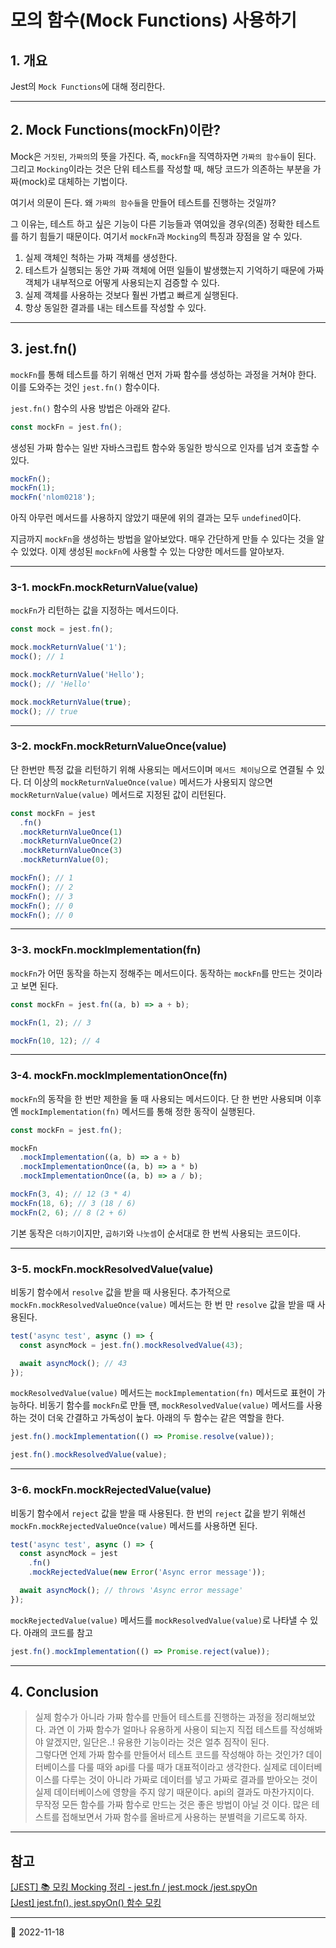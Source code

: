 # 모의 함수(Mock Functions) 사용하기

## 1. 개요

Jest의 `Mock Functions`에 대해 정리한다.

---

## 2. Mock Functions(mockFn)이란?

Mock은 `거짓된`, `가짜의`의 뜻을 가진다. 즉, `mockFn`을 직역하자면 `가짜의 함수들`이 된다. 그리고 `Mocking`이라는 것은 단위 테스트를 작성할 때, 해당 코드가 의존하는 부분을 가짜(mock)로 대체하는 기법이다.

여기서 의문이 든다. 왜 `가짜의 함수들`을 만들어 테스트를 진행하는 것일까?

그 이유는, 테스트 하고 싶은 기능이 다른 기능들과 엮여있을 경우(의존) 정확한 테스트를 하기 힘들기 때문이다. 여기서 `mockFn`과 `Mocking`의 특징과 장점을 알 수 있다.

1. 실제 객체인 척하는 가짜 객체를 생성한다.
2. 테스트가 실행되는 동안 가짜 객체에 어떤 일들이 발생했는지 기억하기 때문에 가짜 객체가 내부적으로 어떻게 사용되는지 검증할 수 있다.
3. 실제 객체를 사용하는 것보다 훨씬 가볍고 빠르게 실행된다.
4. 항상 동일한 결과를 내는 테스트를 작성할 수 있다.

---

## 3. jest.fn()

`mockFn`를 통해 테스트를 하기 위해선 먼저 가짜 함수를 생성하는 과정을 거쳐야 한다. 이를 도와주는 것인 `jest.fn()` 함수이다.

`jest.fn()` 함수의 사용 방법은 아래와 같다.

```javascript
const mockFn = jest.fn();
```

생성된 가짜 함수는 일반 자바스크립트 함수와 동일한 방식으로 인자를 넘겨 호출할 수 있다.

```javascript
mockFn();
mockFn(1);
mockFn('nlom0218');
```

아직 아무런 메서드를 사용하지 않았기 때문에 위의 결과는 모두 `undefined`이다.

지금까지 `mockFn`을 생성하는 방법을 알아보았다. 매우 간단하게 만들 수 있다는 것을 알 수 있었다. 이제 생성된 `mockFn`에 사용할 수 있는 다양한 메서드를 알아보자.

---

### 3-1. mockFn.mockReturnValue(value)

`mockFn`가 리턴하는 값을 지정하는 메서드이다.

```javascript
const mock = jest.fn();

mock.mockReturnValue('1');
mock(); // 1

mock.mockReturnValue('Hello');
mock(); // 'Hello'

mock.mockReturnValue(true);
mock(); // true
```

---

### 3-2. mockFn.mockReturnValueOnce(value)

단 한번만 특정 값을 리턴하기 위해 사용되는 메서드이며 `메서드 체이닝`으로 연결될 수 있다. 더 이상의 `mockReturnValueOnce(value)` 메서드가 사용되지 않으면 `mockReturnValue(value)` 메서드로 지정된 값이 리턴된다.

```javascript
const mockFn = jest
  .fn()
  .mockReturnValueOnce(1)
  .mockReturnValueOnce(2)
  .mockReturnValueOnce(3)
  .mockReturnValue(0);

mockFn(); // 1
mockFn(); // 2
mockFn(); // 3
mockFn(); // 0
mockFn(); // 0
```

---

### 3-3. mockFn.mockImplementation(fn)

`mockFn`가 어떤 동작을 하는지 정해주는 메서드이다. 동작하는 `mockFn`를 만드는 것이라고 보면 된다.

```javascript
const mockFn = jest.fn((a, b) => a + b);

mockFn(1, 2); // 3

mockFn(10, 12); // 4
```

---

### 3-4. mockFn.mockImplementationOnce(fn)

`mockFn`의 동작을 한 번만 제한을 둘 때 사용되는 메서드이다. 단 한 번만 사용되며 이후엔 `mockImplementation(fn)` 메서드를 통해 정한 동작이 실행된다.

```javascript
const mockFn = jest.fn();

mockFn
  .mockImplementation((a, b) => a + b)
  .mockImplementationOnce((a, b) => a * b)
  .mockImplementationOnce((a, b) => a / b);

mockFn(3, 4); // 12 (3 * 4)
mockFn(18, 6); // 3 (18 / 6)
mockFn(2, 6); // 8 (2 + 6)
```

기본 동작은 `더하기`이지만, `곱하기`와 `나눗셈`이 순서대로 한 번씩 사용되는 코드이다.

---

### 3-5. mockFn.mockResolvedValue(value)

비동기 함수에서 `resolve` 값을 받을 때 사용된다. 추가적으로 `mockFn.mockResolvedValueOnce(value)` 메서드는 한 번 만 `resolve` 값을 받을 때 사용된다.

```javascript
test('async test', async () => {
  const asyncMock = jest.fn().mockResolvedValue(43);

  await asyncMock(); // 43
});
```

`mockResolvedValue(value)` 메서드는 `mockImplementation(fn)` 메서드로 표현이 가능하다. 비동기 함수를 `mockFn`로 만들 땐, `mockResolvedValue(value)` 메서드를 사용하는 것이 더욱 간결하고 가독성이 높다. 아래의 두 함수는 같은 역할을 한다.

```javascript
jest.fn().mockImplementation(() => Promise.resolve(value));

jest.fn().mockResolvedValue(value);
```

---

### 3-6. mockFn.mockRejectedValue(value)

비동기 함수에서 `reject` 값을 받을 때 사용된다. 한 번의 `reject` 값을 받기 위해선 `mockFn.mockRejectedValueOnce(value)` 메서드를 사용하면 된다.

```javascript
test('async test', async () => {
  const asyncMock = jest
    .fn()
    .mockRejectedValue(new Error('Async error message'));

  await asyncMock(); // throws 'Async error message'
});
```

`mockRejectedValue(value)` 메서드를 `mockResolvedValue(value)`로 나타낼 수 있다. 아래의 코드를 참고

```javascript
jest.fn().mockImplementation(() => Promise.reject(value));
```

---

## 4. Conclusion

> 실제 함수가 아니라 가짜 함수를 만들어 테스트를 진행하는 과정을 정리해보았다. 과연 이 가짜 함수가 얼마나 유용하게 사용이 되는지 직접 테스트를 작성해봐야 알겠지만, 일단은..! 유용한 기능이라는 것은 얼추 짐작이 된다.  
> 그렇다면 언제 가짜 함수를 만들어서 테스트 코드를 작성해야 하는 것인가? 데이터베이스를 다룰 때와 api를 다룰 때가 대표적이라고 생각한다. 실제로 데이터베이스를 다루는 것이 아니라 가짜로 데이터를 넣고 가짜로 결과를 받아오는 것이 실제 데이터베이스에 영향을 주지 않기 때문이다. api의 결과도 마찬가지이다.  
> 무작정 모든 함수를 가짜 함수로 만드는 것은 좋은 방법이 아닐 것 이다. 많은 테스트를 접해보면서 가짜 함수를 올바르게 사용하는 분별력을 기르도록 하자.

---

## 참고

[[JEST] 📚 모킹 Mocking 정리 - jest.fn / jest.mock /jest.spyOn](https://inpa.tistory.com/entry/JEST-%F0%9F%93%9A-%EB%AA%A8%ED%82%B9-mocking-jestfn-jestspyOn)  
[[Jest] jest.fn(), jest.spyOn() 함수 모킹](https://www.daleseo.com/jest-fn-spy-on/)

---

📅 2022-11-18

